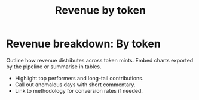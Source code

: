 ﻿---
title: Revenue by token
---

# Revenue breakdown: By token

Outline how revenue distributes across token mints.
Embed charts exported by the pipeline or summarise in tables.

- Highlight top performers and long-tail contributions.
- Call out anomalous days with short commentary.
- Link to methodology for conversion rates if needed.
